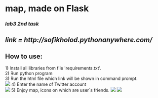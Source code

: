 <h1>map, made on Flask</h1>
<h3><i>lab3 2nd task</h3>
  <h2>link = http://sofikholod.pythonanywhere.com/</h2></i>
<h2>How to use:</h2>
1) Install all libraries from file 'requirements.txt'.<br>
2) Run python program<br>
3) Run the html file which link will be shown in command prompt.<br>
<img src="https://i.imgur.com/1v2STaG.png"/>
4) Enter the name of Twitter account<br>
<img src="https://i.imgur.com/z2QE0Yf.png"/>
5) Enjoy map, icons on which are user`s friends.
<img src="https://i.imgur.com/HDKUwBi.png"/>
<img src="https://i.imgur.com/aozpv3h.png"/>
